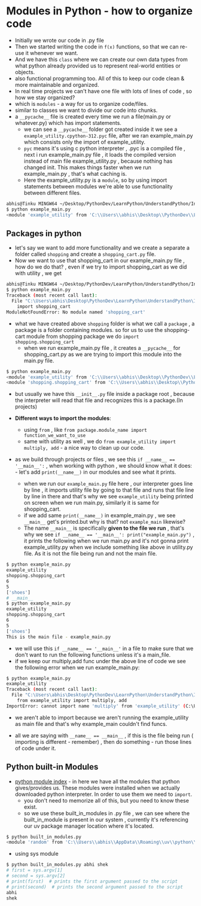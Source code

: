 # Modules in Python - how to organize code

- Initially we wrote our code in .py file
- Then we started writing the code in `f(x)` functions, so that we can re-use it whenever we want.
- And we have this `class` where we can create our own data types from what python already provided us to represent real-world entities or objects.
- also functional programming too. All of this to keep our code clean & more maintainable and organized.
- In real time projects we can't have one file with lots of lines of code , so how we stay organized?
- which is `modules` - a way for us to organize code/files.
- similar to classes we want to divide our code into chunks.
- a `__pycache__` file is created every time we run a file(main.py or whatever.py) which has import statements.
  - we can see a `__pycache__` folder got created inside it we see a `example_utility.cpython-312.pyc` file, after we ran example_main.py which consists only the import of example_utility.
  - `pyc` means it's using c python interpreter , .pyc is a compiled file , next i run example_main.py file , it loads the compiled version instead of main file example_utility.py , because nothing has changed init. This makes things faster when we run example_main.py , that's what caching is.
  - Here the example_utility.py is a `module`, so by using import statements between modules we're able to use functionality between different files.

```bash
abhis@Tinku MINGW64 ~/Desktop/PythonDev/LearnPython/UnderstandPython/InterviewPrep/PythonDev/ModulesInPython (main)
$ python example_main.py
<module 'example_utility' from 'C:\\Users\\abhis\\Desktop\\PythonDev\\LearnPython\\UnderstandPython\\InterviewPrep\\PythonDev\\ModulesInPython\\example_utility.py'>
```

## Packages in python

- let's say we want to add more functionality and we create a separate a folder called `shopping` and create a `shopping_cart.py` file.
- Now we want to use that shopping_cart in our example_main.py file , how do we do that? , even if we try to import shopping_cart as we did with utility , we get

```bash
abhis@Tinku MINGW64 ~/Desktop/PythonDev/LearnPython/UnderstandPython/InterviewPrep/PythonDev/ModulesInPython (main)
$ python example_main.py
Traceback (most recent call last):
  File "C:\Users\abhis\Desktop\PythonDev\LearnPython\UnderstandPython\InterviewPrep\PythonDev\ModulesInPython\example_main.py", line 2, in <module>
    import shopping_cart
ModuleNotFoundError: No module named 'shopping_cart'
```

- what we have created above `shopping` folder is what we call a `package` , a package is a folder containing modules. so for us to use the shopping-cart module from shopping package we do `import shopping.shopping_cart`
  - when we run example_main.py file , it creates a `__pycache__` for shopping_cart.py as we are trying to import this module into the main.py file.

```bash
$ python example_main.py
<module 'example_utility' from 'C:\\Users\\abhis\\Desktop\\PythonDev\\LearnPython\\UnderstandPython\\InterviewPrep\\PythonDev\\ModulesInPython\\example_utility.py'>
<module 'shopping.shopping_cart' from 'C:\\Users\\abhis\\Desktop\\PythonDev\\LearnPython\\UnderstandPython\\InterviewPrep\\PythonDev\\ModulesInPython\\shopping\\shopping_cart.py'>
```

- but usually we have this `__init__.py` file inside a package root , because the interpreter will read that file and recognizes this is a package.(In projects)
- **Different ways to import the modules**:

  - using `from` , like `from package.module_name import function_we_want_to_use`
  - same with utility as well , we do `from example_utility import multiply, add` - a nice way to clean up our code.

- as we build through projects or files , we see this `if __name__ == '__main__':` , when working with python , we should know what it does: - let's add `print(__name__)` in our modules and see what it prints.
  - when we run our `example_main.py` file here , our interpreter goes line by line , it imports utility file by going to that file and runs that file line by line in there and that's why we see `example_utility` being printed on screen when we run main.py, similarly it is same for shopping_cart.
  - if we add same `print(__name__)` in example_main.py , we see `__main__` get's printed.but why is that? not `example_main` likewise?
  - The name `__main__` is specifically **given to the file we run** , that's why we see `if __name__ == '__main__': print("example_main.py")` , it prints the following when we run main.py and it's not gonna print example_utility.py when we include something like above in utility.py file. As it is not the file being run and not the main file.

```bash
$ python example_main.py
example_utility
shopping.shopping_cart
6
5
['shoes']
# __main__
$ python example_main.py
example_utility
shopping.shopping_cart
6
5
['shoes']
This is the main file - example_main.py
```

- we will use this `if __name__ == '__main__'` in a file to make sure that we don't want to run the following functions unless it's a main_file.
- if we keep our multiply,add func under the above line of code we see the following error when we run example_main.py:

```bash
$ python example_main.py
example_utility
Traceback (most recent call last):
  File "C:\Users\abhis\Desktop\PythonDev\LearnPython\UnderstandPython\InterviewPrep\PythonDev\ModulesInPython\example_main.py", line 2, in <module>
    from example_utility import multiply, add
ImportError: cannot import name 'multiply' from 'example_utility' (C:\Users\abhis\Desktop\PythonDev\LearnPython\UnderstandPython\InterviewPrep\PythonDev\ModulesInPython\example_utility.py)
```

- we aren't able to import because we aren't running the example_utility as main file and that's why example_main couldn't find funcs.

- all we are saying with `__name__ == __main__` , if this is the file being run ( importing is different - remember) , then do something - run those lines of code under it.

## Python built-in Modules

- [python module index](https://docs.python.org/3/py-modindex.html) - in here we have all the modules that python gives/provides us. These modules were installed when we actually downloaded python interpreter. In order to use them we need to `import`.
  - you don't need to memorize all of this, but you need to know these exist.
  - so we use these built_in_modules in .py file , we can see where the built_in_module is present in our system , currently it's referencing our uv package manager location where it's located.

```bash
$ python built_in_modules.py
<module 'random' from 'C:\\Users\\abhis\\AppData\\Roaming\\uv\\python\\cpython-3.12.0-windows-x86_64-none\\Lib\\random.py'>

```

- using sys module

```bash
$ python built_in_modules.py abhi shek
# first = sys.argv[1]
# second = sys.argv[2]
# print(first)  # prints the first argument passed to the script
# print(second)  # prints the second argument passed to the script
abhi
shek
```
